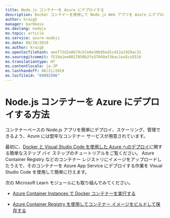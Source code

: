 ```yaml
---
title: Node.js コンテナーを Azure にデプロイする
description: Docker コンテナーを使用して Node.js Web アプリを Azure にデプロイする
author: kraigb
manager: barbkess
ms.devlang: nodejs
ms.topic: article
ms.service: azure-nodejs
ms.date: 08/20/2019
ms.author: kraigb
ms.openlocfilehash: aeef72d2e8b74cb7e6e30b95ed1cd12a1929ac31
ms.sourcegitcommit: f519a1ee8017850b2fa37049af3bac1ea5ca5516
ms.translationtype: HT
ms.contentlocale: ja-JP
ms.lasthandoff: 08/21/2019
ms.locfileid: "69892506"
---
```

# <a name="how-to-deploy-nodejs-containers-to-azure"></a>Node.js コンテナーを Azure にデプロイする方法

コンテナーベースの Node.js アプリを簡単にデプロイ、スケーリング、管理できるよう、Azure には堅牢なコンテナー サービスが用意されています。

最初に、[Docker と Visual Studio Code を使用した Azure へのデプロイ](https://code.visualstudio.com/tutorials/docker-extension/getting-started)に関する簡単なステップ バイ ステップのチュートリアルをご覧ください。 Azure Container Registry などのコンテナー レジストリにイメージをアップロードしたうえで、そのコンテナーを Azure App Service にデプロイする作業を Visual Studio Code を使用して簡単に行えます。

次の Microsoft Learn モジュールにも取り組んでみてください。

- [Azure Container Instances で Docker コンテナーを実行する](/learn/modules/run-docker-with-azure-container-instances/)

- [Azure Container Registry を使用してコンテナー イメージをビルドして保存する](/learn/modules/build-and-store-container-images/)
